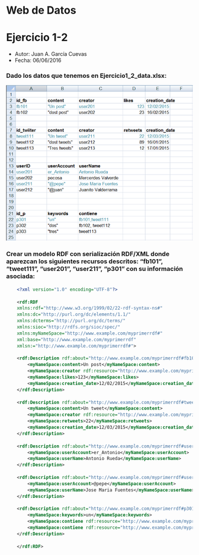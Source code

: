 # Web de Datos 
# Ejercicio 1-2

- Autor: Juan A. García Cuevas
- Fecha: 06/06/2016

### Dado los datos que tenemos en Ejercicio1_2_data.xlsx:

![Ejercicio1_2_data.xlsx](images/Ejercicio1_2_data.xlsx.PNG)


### Crear un modelo RDF con serialización RDF/XML donde aparezcan los siguientes recursos descritos: “fb101”, “tweet111”, “user201”, “user211”, “p301” con su información asociada:

```xml
    <?xml version="1.0" encoding="UTF-8"?>

    <rdf:RDF
    xmlns:rdf="http://www.w3.org/1999/02/22-rdf-syntax-ns#"
    xmlns:dc="http://purl.org/dc/elements/1.1/"
    xmlns:dcterms="http://purl.org/dc/terms/"
    xmlns:sioc="http://rdfs.org/sioc/spec/"
    xmlns:myNameSpace="http://www.example.com/myprimerrdf#"
    xml:base="http://www.example.com/myprimerrdf"
    xmlsn:="http://www.example.com/myprimerrdf#">

	<rdf:Description rdf:about="http://www.example.com/myprimerrdf#fb101">
		<myNameSpace:content>Un post</myNameSpace:content>
		<myNameSpace:creator rdf:resource="http://www.example.com/myprimerrdf#user201"/>
		<myNameSpace:likes>123</myNameSpace:likes>
		<myNameSpace:creation_date>12/02/2015</myNameSpace:creation_date>
	</rdf:Description>

	<rdf:Description rdf:about="http://www.example.com/myprimerrdf#tweet111">
		<myNameSpace:content>Un tweet</myNameSpace:content>
		<myNameSpace:creator rdf:resource="http://www.example.com/myprimerrdf#user211"/>
		<myNameSpace:retweets>22</myNameSpace:retweets>
		<myNameSpace:creation_date>12/03/2015</myNameSpace:creation_date>
	</rdf:Description>

	<rdf:Description rdf:about="http://www.example.com/myprimerrdf#user201">
		<myNameSpace:userAccount>er_Antonio</myNameSpace:userAccount>
		<myNameSpace:userName>Antonio Rueda</myNameSpace:userName>
	</rdf:Description>

	<rdf:Description rdf:about="http://www.example.com/myprimerrdf#user211">
		<myNameSpace:userAccount>@pepe</myNameSpace:userAccount>
		<myNameSpace:userName>Jose Maria Fuentes</myNameSpace:userName>
	</rdf:Description>

	<rdf:Description rdf:about="http://www.example.com/myprimerrdf#p301">
		<myNameSpace:keywords>un</myNameSpace:keywords>
		<myNameSpace:contiene rdf:resource="http://www.example.com/myprimerrdf#fb101"/>
		<myNameSpace:contiene rdf:resource="http://www.example.com/myprimerrdf#tweet111"/>
	</rdf:Description>

    </rdf:RDF>
```

